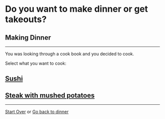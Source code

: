 # Do you want to make dinner or get takeouts?

## Making Dinner
---

You was looking through a cook book and you decided to cook.

Select what you want to cook:
## [Sushi](No-takeout-tonight.md)
## [Steak with mushed potatoes](yay-takeout-tonight.md)
---
[Start Over](../cooking-food.md)
or
[Go back to dinner](dinner.md)
